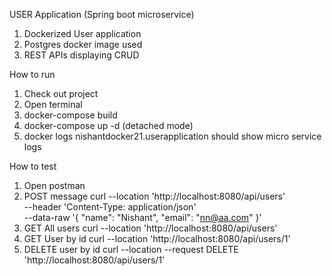 USER Application (Spring boot microservice)

1. Dockerized User application
2. Postgres docker image used
3. REST APIs displaying CRUD

How to run
1. Check out project
2. Open terminal
3. docker-compose build
4. docker-compose up -d (detached mode)
5. docker logs nishantdocker21.userapplication should show micro service logs

How to test
1. Open postman
2. POST message
curl --location 'http://localhost:8080/api/users' \
--header 'Content-Type: application/json' \
--data-raw '{
"name": "Nishant",
"email": "nn@aa.com"
}'
3. GET All users
   curl --location 'http://localhost:8080/api/users'
4. GET User by id
   curl --location 'http://localhost:8080/api/users/1'
5. DELETE user by id
   curl --location --request DELETE 'http://localhost:8080/api/users/1'